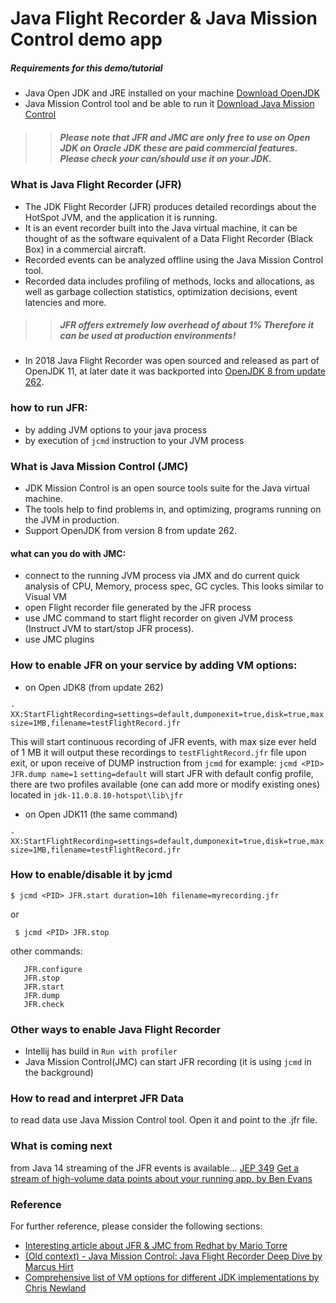 # Java Flight Recorder & Java Mission Control demo app

##### Requirements for this demo/tutorial

* Java Open JDK and JRE installed on your machine [Download OpenJDK](https://adoptopenjdk.net/?variant=openjdk8&jvmVariant=hotspot)
* Java Mission Control tool and be able to run it [Download Java Mission Control](https://adoptopenjdk.net/jmc)

>> ##### Please note that JFR and JMC are only free to use on Open JDK on Oracle JDK these are paid commercial features. Please check your can/should use it on your JDK.

### What is Java Flight Recorder (JFR)

* The JDK Flight Recorder (JFR) produces detailed recordings about the HotSpot JVM, and the application it is running.
* It is an event recorder built into the Java virtual machine, it can be thought of as the software equivalent of a Data Flight Recorder (Black Box) in a commercial aircraft.
* Recorded events can be analyzed offline using the Java Mission Control tool. 
* Recorded data includes profiling of methods, locks and allocations, as well as garbage collection statistics, optimization decisions, event latencies and more.

>> ##### JFR offers extremely low overhead of about 1% Therefore it can be used at production environments!

* In 2018 Java Flight Recorder was open sourced and released as part of OpenJDK 11, at later date it was backported into [OpenJDK 8 from update 262](https://bugs.openjdk.java.net/browse/JDK-8223147).

### how to run JFR:

* by adding JVM options to your java process 
* by execution of ```jcmd``` instruction to your JVM process

### What is Java Mission Control (JMC)

* JDK Mission Control is an open source tools suite for the Java virtual machine.
* The tools help to find problems in, and optimizing, programs running on the JVM in production. 
* Support OpenJDK from version 8 from update 262.

#### what can you do with JMC:
* connect to the running JVM process via JMX and do current quick analysis of CPU, Memory, process spec, GC cycles. This looks similar to Visual VM
* open Flight recorder file generated by the JFR process
* use JMC command to start flight recorder on given JVM process (Instruct JVM to start/stop JFR process).
* use JMC plugins

### How to enable JFR on your service by adding VM options:
* on Open JDK8 (from update 262)

```-XX:StartFlightRecording=settings=default,dumponexit=true,disk=true,maxsize=1MB,filename=testFlightRecord.jfr```

This will start continuous recording of JFR events, with max size ever held of 1 MB it will output these recordings to ```testFlightRecord.jfr``` file upon exit, or upon receive of DUMP instruction from ```jcmd``` for example: ```jcmd <PID> JFR.dump name=1```
```setting=default``` will start JFR with default config profile, there are two profiles available (one can add more or modify existing ones) located in ```jdk-11.0.8.10-hotspot\lib\jfr```


* on Open JDK11 (the same command)

```-XX:StartFlightRecording=settings=default,dumponexit=true,disk=true,maxsize=1MB,filename=testFlightRecord.jfr```

### How to enable/disable it by jcmd

```$ jcmd <PID> JFR.start duration=10h filename=myrecording.jfr```

or 

``` $ jcmd <PID> JFR.stop``` 
   
other commands:

```
   JFR.configure
   JFR.stop
   JFR.start
   JFR.dump
   JFR.check
```

### Other ways to enable Java Flight Recorder 
- Intellij has build in ```Run with profiler```
- Java Mission Control(JMC) can start JFR recording (it is using ```jcmd``` in the background)


### How to read and interpret JFR Data
to read data use Java Mission Control tool. Open it and point to the .jfr file.


### What is coming next
from Java 14 streaming of the JFR events is available... [JEP 349](https://openjdk.java.net/jeps/349)
[Get a stream of high-volume data points about your running app.
 by Ben Evans](https://blogs.oracle.com/javamagazine/java-flight-recorder-and-jfr-event-streaming-in-java-14)

 
 
### Reference
For further reference, please consider the following sections:

* [Interesting article about JFR & JMC from Redhat by Mario Torre](https://developers.redhat.com/blog/2020/08/25/get-started-with-jdk-flight-recorder-in-openjdk-8u/)
* [(Old context) - Java Mission Control: Java Flight Recorder Deep Dive by Marcus Hirt](https://www.slideshare.net/marcushirt/java-mission-control-java-flight-recorder-deep-dive)
* [Comprehensive list of VM options for different JDK implementations by Chris Newland](https://github.com/chriswhocodes/VMOptionsExplorer)
